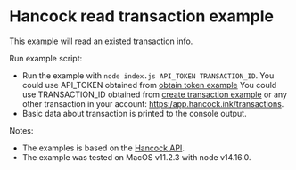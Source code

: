# Hancock read transaction example

This example will read an existed transaction info.

Run example script:
- Run the example with `node index.js API_TOKEN TRANSACTION_ID`.
  You could use API_TOKEN obtained from [obtain token example](../obtain_api_token)
  You could use TRANSACTION_ID obtained from [create transaction example](../create_transaction) or any other transaction in your account: [https:/app.hancock.ink/transactions](https:/app.hancock.ink/transactions).
- Basic data about transaction is printed to the console output.

Notes:
- The examples is based on the [Hancock API](https://docs.hancock.ink).
- The example was tested on MacOS v11.2.3 with node v14.16.0.
